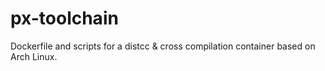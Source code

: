 # px-toolchain
Dockerfile and scripts for a distcc &amp; cross compilation container based on Arch Linux.
